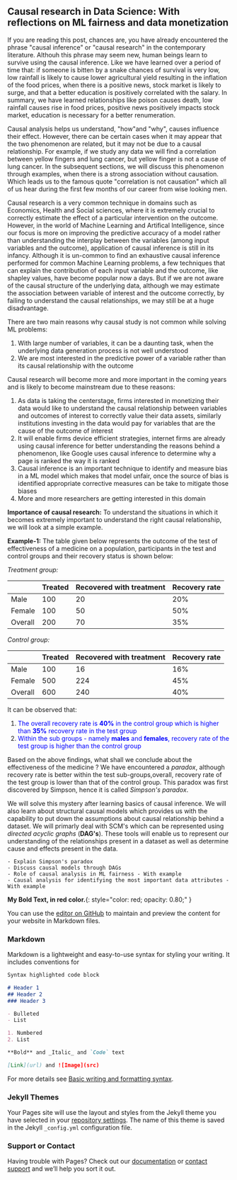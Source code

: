 ## Causal research in Data Science: With reflections on ML fairness and data monetization

If you are reading this post, chances are, you have already encountered the phrase "causal inference" or "causal research" in the contemporary literature. Althouh this phrase may seem new, human beings learn to survive using the causal inference. Like we have learned over a period of time that: if someone is bitten by a snake chances of survival is very low, low rainfall is likely to cause lower agricultural yield resulting in the inflation of the food prices, when there is a positive news, stock market is likely to surge, and that a better education is positively correlated with the salary. In summary, we have learned relationships like poison causes death, low rainfall causes rise in food prices, positive news positively impacts stock market, education is necessary for a better renumeration. 

Causal analysis helps us understand, "how"and "why", causes influence their effect. However, there can be certain cases when it may appear that the two phenomenon are related, but it may not be due to a causal relationship. For example, if we study any data we will find a correlation between yellow fingers and lung cancer, but yellow finger is not a cause of lung cancer.
In the subsequent sections, we will discuss this phenomenon through examples, when there is a strong association without causation. Which leads us to the famous quote "correlation is not causation" which all of us hear during the first few months of our career from wise looking men.


Causal research is a very common technique in domains such as Economics, Health and Social sciences, where it is extremely crucial to correctly estimate the effect of a particular intervention on the outcome. However, in the world of Machine Learning and Artifical Intelligence, since our focus is more on improving the predictive accuracy of a model rather than understanding the interplay between the variables (among input variables and the outcome), application of causal inference is still in its infancy. 
Although it is un-common to find an exhaustive causal inference performed for common Machine Learning problems, a few techniques that can explain the contribution of each input variable and the outcome, like shapley values, have become popular now a days. But if we are not aware of the causal structure of the underlying data, although we may estimate the association between variable of interest and the outcome correctly, by failing to understand the causal relationships, we may still be at a huge disadvantage.



There are two main reasons why causal study is not common while solving ML problems:
1. With large number of variables, it can be a daunting task, when the underlying data generation process is not well understood
2. We are most interested in the predictive power of a variable rather than its causal relationship with the outcome

Causal research will become more and more important in the coming years and is likely to become mainstream due to these reasons:
1. As data is taking the centerstage, firms interested in monetizing their data would like to understand the causal relationship between variables and outcomes of interest to correctly value their data assets, similarly institutions investing in the data would pay for variables that are the cause of the outcome of interest
2. It will enable firms device efficient strategies, internet firms are already using causal inference for better understanding the reasons behind a phenomenon, like Google uses causal inference to determine why a page is ranked the way it is ranked
3. Causal inference is an important technique to identify and measure bias in a ML model which makes that model unfair, once the source of bias is identified appropriate corrective measures can be take to mitigate those biases
4. More and more researchers are getting interested in this domain

__Importance of causal research:__
To understand the situations in which it becomes extremely important to understand the right causal relationship, we will look at a simple example. 

__Example-1:__
The table given below represents the outcome of the test of effectiveness of a medicine on a population, participants in the test and control groups and their recovery status is shown below:

_Treatment group:_

|   | Treated  | Recovered with treatment  | Recovery rate  |
|---|---|---|---|
| Male  |100   | 20  |  20% |
| Female  | 100  |  50 | 50%  |
|Overall   | 200  | 70  | 35%  |

_Control group:_

|   | Treated  | Recovered with treatment  | Recovery rate  |
|---|---|---|---|
| Male  |100   | 16  |  16% |
| Female  | 500  |  224 | 45%  |
|Overall   | 600  | 240  | 40%  |


It can be observed that:
1. <span style="color:blue">The overall recovery rate is __40%__ in the control group which is higher than __35%__ recovery rate in the test group</span>
2. <span style="color:blue">Within the sub groups - namely __males__ and __females__, recovery rate of the test group is higher than the control group</span>


Based on the above findings, what shall we conclude about the effectiveness of the medicine ? 
We have encountered a _paradox_, although recovery rate is better within the test sub-groups,overall, recovery rate of the test group is lower than that of the control group. This paradox was first discovered by Simpson, hence it is called _Simpson's paradox_.

We will solve this mystery after learning basics of causal inference. We will also learn about structural causal models which provides us with the capability to put down the assumptions about causal relationship behind a dataset. We will primarly deal with SCM's which can be represented using _directed acyclic graphs_ (__DAG's__). These tools will enable us to represent our understanding of the relationships present in a dataset as well as determine cause and effects present in the data.

```
- Explain Simpson's paradox
- Discuss causal models through DAGs
- Role of causal analysis in ML fairness - With example
- Causal analysis for identifying the most important data attributes - With example
```





**My Bold Text, in red color.**{: style="color: red; opacity: 0.80;" }



You can use the [editor on GitHub](https://github.com/codesrepo/codesrepo.github.io/edit/main/index.md) to maintain and preview the content for your website in Markdown files.


### Markdown

Markdown is a lightweight and easy-to-use syntax for styling your writing. It includes conventions for

```markdown
Syntax highlighted code block

# Header 1
## Header 2
### Header 3

- Bulleted
- List

1. Numbered
2. List

**Bold** and _Italic_ and `Code` text

[Link](url) and ![Image](src)
```

For more details see [Basic writing and formatting syntax](https://docs.github.com/en/github/writing-on-github/getting-started-with-writing-and-formatting-on-github/basic-writing-and-formatting-syntax).

### Jekyll Themes

Your Pages site will use the layout and styles from the Jekyll theme you have selected in your [repository settings](https://github.com/codesrepo/codesrepo.github.io/settings/pages). The name of this theme is saved in the Jekyll `_config.yml` configuration file.

### Support or Contact

Having trouble with Pages? Check out our [documentation](https://docs.github.com/categories/github-pages-basics/) or [contact support](https://support.github.com/contact) and we’ll help you sort it out.
